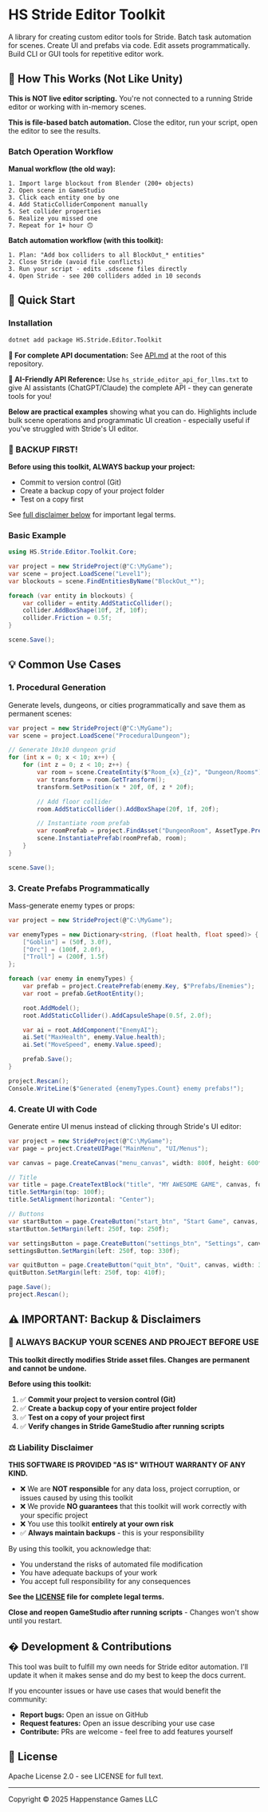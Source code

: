 # HS Stride Editor Toolkit

A library for creating custom editor tools for Stride. Batch task automation for scenes. Create UI and prefabs via code. Edit assets programmatically. Build CLI or GUI tools for repetitive editor work.

## 🔄 How This Works (Not Like Unity)

**This is NOT live editor scripting.** You're not connected to a running Stride editor or working with in-memory scenes.

**This is file-based batch automation.** Close the editor, run your script, open the editor to see the results.

### Batch Operation Workflow

**Manual workflow (the old way):**

```
1. Import large blockout from Blender (200+ objects)
2. Open scene in GameStudio
3. Click each entity one by one
4. Add StaticColliderComponent manually
5. Set collider properties
6. Realize you missed one
7. Repeat for 1+ hour 🙃
```

**Batch automation workflow (with this toolkit):**

```
1. Plan: "Add box colliders to all BlockOut_* entities"
2. Close Stride (avoid file conflicts)
3. Run your script - edits .sdscene files directly
4. Open Stride - see 200 colliders added in 10 seconds
```

## 🚀 Quick Start

### Installation

```bash
dotnet add package HS.Stride.Editor.Toolkit
```

**📖 For complete API documentation:** See [API.md](API.md) at the root of this repository.

**🤖 AI-Friendly API Reference:** Use `hs_stride_editor_api_for_llms.txt` to give AI assistants (ChatGPT/Claude) the complete API - they can generate tools for you!

**Below are practical examples** showing what you can do. Highlights include bulk scene operations and programmatic UI creation - especially useful if you've struggled with Stride's UI editor.

### 🚨 BACKUP FIRST!

**Before using this toolkit, ALWAYS backup your project:**

- Commit to version control (Git)
- Create a backup copy of your project folder
- Test on a copy first

See [full disclaimer below](#️-important-backup--disclaimers) for important legal terms.

### Basic Example

```csharp
using HS.Stride.Editor.Toolkit.Core;

var project = new StrideProject(@"C:\MyGame");
var scene = project.LoadScene("Level1");
var blockouts = scene.FindEntitiesByName("BlockOut_*");

foreach (var entity in blockouts) {
    var collider = entity.AddStaticCollider();
    collider.AddBoxShape(10f, 2f, 10f);
    collider.Friction = 0.5f;
}

scene.Save();
```

## 💡 Common Use Cases

### 1. Procedural Generation

Generate levels, dungeons, or cities programmatically and save them as permanent scenes:

```csharp
var project = new StrideProject(@"C:\MyGame");
var scene = project.LoadScene("ProceduralDungeon");

// Generate 10x10 dungeon grid
for (int x = 0; x < 10; x++) {
    for (int z = 0; z < 10; z++) {
        var room = scene.CreateEntity($"Room_{x}_{z}", "Dungeon/Rooms");
        var transform = room.GetTransform();
        transform.SetPosition(x * 20f, 0f, z * 20f);

        // Add floor collider
        room.AddStaticCollider().AddBoxShape(20f, 1f, 20f);

        // Instantiate room prefab
        var roomPrefab = project.FindAsset("DungeonRoom", AssetType.Prefab);
        scene.InstantiatePrefab(roomPrefab, room);
    }
}

scene.Save();
```

### 3. Create Prefabs Programmatically

Mass-generate enemy types or props:

```csharp
var project = new StrideProject(@"C:\MyGame");

var enemyTypes = new Dictionary<string, (float health, float speed)> {
    ["Goblin"] = (50f, 3.0f),
    ["Orc"] = (100f, 2.0f),
    ["Troll"] = (200f, 1.5f)
};

foreach (var enemy in enemyTypes) {
    var prefab = project.CreatePrefab(enemy.Key, $"Prefabs/Enemies");
    var root = prefab.GetRootEntity();

    root.AddModel();
    root.AddStaticCollider().AddCapsuleShape(0.5f, 2.0f);

    var ai = root.AddComponent("EnemyAI");
    ai.Set("MaxHealth", enemy.Value.health);
    ai.Set("MoveSpeed", enemy.Value.speed);

    prefab.Save();
}

project.Rescan();
Console.WriteLine($"Generated {enemyTypes.Count} enemy prefabs!");
```

### 4. Create UI with Code

Generate entire UI menus instead of clicking through Stride's UI editor:

```csharp
var project = new StrideProject(@"C:\MyGame");
var page = project.CreateUIPage("MainMenu", "UI/Menus");

var canvas = page.CreateCanvas("menu_canvas", width: 800f, height: 600f);

// Title
var title = page.CreateTextBlock("title", "MY AWESOME GAME", canvas, fontSize: 50f);
title.SetMargin(top: 100f);
title.SetAlignment(horizontal: "Center");

// Buttons
var startButton = page.CreateButton("start_btn", "Start Game", canvas, width: 300f, height: 60f);
startButton.SetMargin(left: 250f, top: 250f);

var settingsButton = page.CreateButton("settings_btn", "Settings", canvas, width: 300f, height: 60f);
settingsButton.SetMargin(left: 250f, top: 330f);

var quitButton = page.CreateButton("quit_btn", "Quit", canvas, width: 300f, height: 60f);
quitButton.SetMargin(left: 250f, top: 410f);

page.Save();
project.Rescan();
```

## ⚠️ IMPORTANT: Backup & Disclaimers

### 🚨 ALWAYS BACKUP YOUR SCENES AND PROJECT BEFORE USE

**This toolkit directly modifies Stride asset files. Changes are permanent and cannot be undone.**

**Before using this toolkit:**

1. ✅ **Commit your project to version control (Git)**
2. ✅ **Create a backup copy of your entire project folder**
3. ✅ **Test on a copy of your project first**
4. ✅ **Verify changes in Stride GameStudio after running scripts**

### ⚖️ Liability Disclaimer

**THIS SOFTWARE IS PROVIDED "AS IS" WITHOUT WARRANTY OF ANY KIND.**

- ❌ We are **NOT responsible** for any data loss, project corruption, or issues caused by using this toolkit
- ❌ We provide **NO guarantees** that this toolkit will work correctly with your specific project
- ❌ You use this toolkit **entirely at your own risk**
- ✅ **Always maintain backups** - this is your responsibility

By using this toolkit, you acknowledge that:

- You understand the risks of automated file modification
- You have adequate backups of your work
- You accept full responsibility for any consequences

**See the [LICENSE](LICENSE) file for complete legal terms.**

**Close and reopen GameStudio after running scripts** - Changes won't show until you restart.

## � Development & Contributions

This tool was built to fulfill my own needs for Stride editor automation. I'll update it when it makes sense and do my best to keep the docs current.

If you encounter issues or have use cases that would benefit the community:

- **Report bugs:** Open an issue on GitHub
- **Request features:** Open an issue describing your use case
- **Contribute:** PRs are welcome - feel free to add features yourself

## 📄 License

Apache License 2.0 - see LICENSE for full text.

---

Copyright © 2025 Happenstance Games LLC
